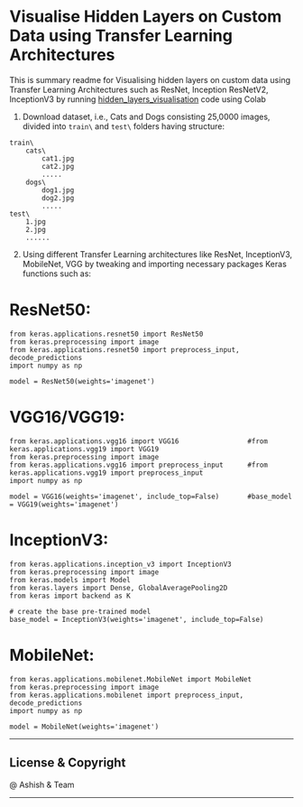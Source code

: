 # Visualise Hidden Layers on Custom Data using Transfer Learning Architectures

This is summary readme for Visualising hidden layers on custom data using Transfer Learning Architectures such as ResNet, Inception ResNetV2, InceptionV3 by running [hidden_layers_visualisation](hidden_layers_visualisation.ipynb) code using Colab

1. Download dataset, i.e., Cats and Dogs consisting 25,0000 images, divided into `train\` and `test\` folders having structure:

```
train\
	cats\
		cat1.jpg
		cat2.jpg
		.....
	dogs\
		dog1.jpg
		dog2.jpg
		.....
test\
	1.jpg
	2.jpg
	......
```

2. Using different Transfer Learning architectures like ResNet, InceptionV3, MobileNet, VGG by tweaking and importing necessary packages Keras functions such as:

# ResNet50:
```
from keras.applications.resnet50 import ResNet50
from keras.preprocessing import image
from keras.applications.resnet50 import preprocess_input, decode_predictions
import numpy as np

model = ResNet50(weights='imagenet')
```
# VGG16/VGG19:
```
from keras.applications.vgg16 import VGG16                 #from keras.applications.vgg19 import VGG19
from keras.preprocessing import image
from keras.applications.vgg16 import preprocess_input      #from keras.applications.vgg19 import preprocess_input
import numpy as np

model = VGG16(weights='imagenet', include_top=False)       #base_model = VGG19(weights='imagenet')
``` 
# InceptionV3:
```
from keras.applications.inception_v3 import InceptionV3
from keras.preprocessing import image
from keras.models import Model
from keras.layers import Dense, GlobalAveragePooling2D
from keras import backend as K

# create the base pre-trained model
base_model = InceptionV3(weights='imagenet', include_top=False)
```
# MobileNet:
```
from keras.applications.mobilenet.MobileNet import MobileNet
from keras.preprocessing import image
from keras.applications.mobilenet import preprocess_input, decode_predictions
import numpy as np

model = MobileNet(weights='imagenet')
```



---
## License & Copyright

@ Ashish & Team

***
